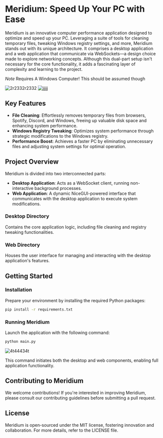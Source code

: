 # Meridium: Speed Up Your PC with Ease

Meridium is an innovative computer performance application designed to optimize and speed up your PC. Leveraging a suite of tools for cleaning temporary files, tweaking Windows registry settings, and more, Meridium stands out with its unique architecture. It comprises a desktop application and a web application that communicate via WebSockets—a design choice made to explore networking concepts. Although this dual-part setup isn't necessary for the core functionality, it adds a fascinating layer of complexity and learning to the project.

*Note* Requires A Windows Computer! This should be assumed though

![2r2332r2332](https://github.com/Justice219/meridium/assets/65798268/ef4ef41c-732e-446f-8772-de3860924d8c)
![jjjjj](https://github.com/Justice219/meridium/assets/65798268/84297b65-cefc-478d-a294-e3ab8761e01c)

## Key Features

- **File Cleaning**: Effortlessly removes temporary files from browsers, Spotify, Discord, and Windows, freeing up valuable disk space and enhancing system performance.
- **Windows Registry Tweaking**: Optimizes system performance through strategic modifications to the Windows registry.
- **Performance Boost**: Achieves a faster PC by eliminating unnecessary files and adjusting system settings for optimal operation.

## Project Overview

Meridium is divided into two interconnected parts:

- **Desktop Application**: Acts as a WebSocket client, running non-interactive background processes.
- **Web Application**: A dynamic NiceGUI-powered interface that communicates with the desktop application to execute system modifications.

### Desktop Directory

Contains the core application logic, including file cleaning and registry tweaking functionalities.

### Web Directory

Houses the user interface for managing and interacting with the desktop application's features.

## Getting Started

### Installation

Prepare your environment by installing the required Python packages:

```sh
pip install -r requirements.txt
```

### Running Meridium

Launch the application with the following command:

```sh
python main.py
```
![4t44434t](https://github.com/Justice219/meridium/assets/65798268/eb857efe-d2e5-4389-b6e8-700f9fd427ec)

This command initiates both the desktop and web components, enabling full application functionality.

## Contributing to Meridium

We welcome contributions! If you're interested in improving Meridium, please consult our contributing guidelines before submitting a pull request.

## License

Meridium is open-sourced under the MIT license, fostering innovation and collaboration. For more details, refer to the LICENSE file.
